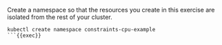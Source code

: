 Create a namespace so that the resources you create in this exercise are
isolated from the rest of your cluster.

```
kubectl create namespace constraints-cpu-example
```{{exec}}

